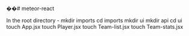 ��#   m e t e o r - r e a c t  

In the root directory -
mkdir imports
cd imports
mkdir ui
mkdir api
cd ui
touch App.jsx
touch Player.jsx
touch Team-list.jsx
touch Team-stats.jsx

 
